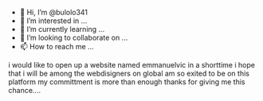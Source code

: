- 👋 Hi, I’m @bulolo341
- 👀 I’m interested in ...
- 🌱 I’m currently learning ...
- 💞️ I’m looking to collaborate on ...
- 📫 How to reach me ...

<!---
bulolo341/bulolo341 is a ✨ special ✨ repository because its `README.md` (this file) appears on your GitHub profile.
You can click the Preview link to take a look at your changes.
--->
i would like to open up a website named emmanuelvic
in a shorttime i hope that i will be among the webdisigners on global
am so exited to be on this platform
my committment is more than enough
thanks for giving me this chance....
